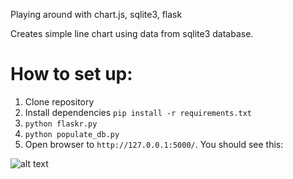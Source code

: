 Playing around with chart.js, sqlite3, flask

Creates simple line chart using data from sqlite3 database.  

# How to set up:  

1. Clone repository
2. Install dependencies `pip install -r requirements.txt`
3. `python flaskr.py`
4. `python populate_db.py`
5. Open browser to `http://127.0.0.1:5000/`. You should see this:

![alt text](http://i.imgur.com/iJOUWZB.png)
